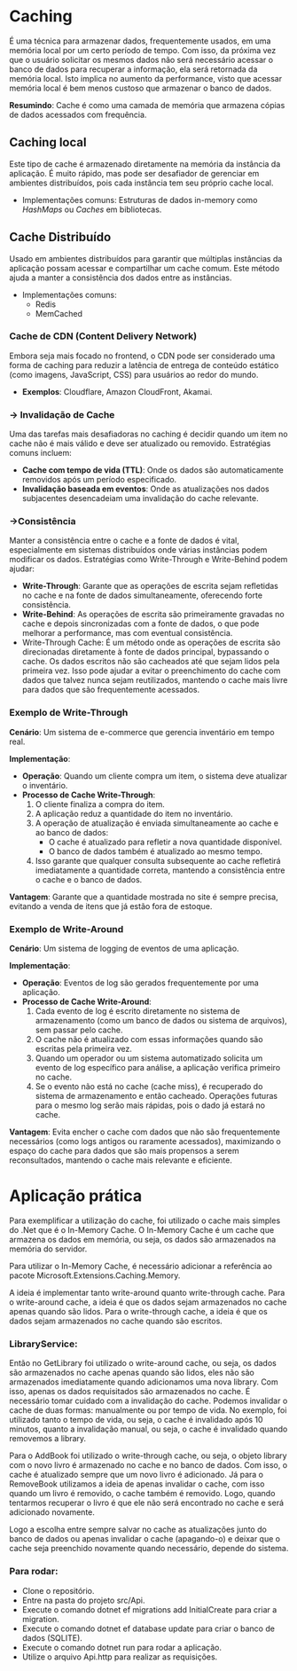 # Caching

É uma técnica para armazenar dados, frequentemente usados, em uma memória local por um certo período de tempo. Com isso, da próxima vez que o usuário solicitar os mesmos dados não será necessário acessar o banco de dados para recuperar a informação, ela será retornada da memória local. Isto implica no aumento da performance, visto que acessar memória local é bem menos custoso que armazenar o banco de dados.

**Resumindo**: Cache é como uma camada de memória que armazena cópias de dados acessados com frequência.

## Caching local

Este tipo de cache é armazenado diretamente na memória da instância da aplicação. É muito rápido, mas pode ser desafiador de gerenciar em ambientes distribuídos, pois cada instância tem seu próprio cache local.

- Implementações comuns: Estruturas de dados in-memory como *HashMaps* ou *Caches* em bibliotecas.

## Cache Distribuído

Usado em ambientes distribuídos para garantir que múltiplas instâncias da aplicação possam acessar e compartilhar um cache comum. Este método ajuda a manter a consistência dos dados entre as instâncias.

- Implementações comuns:
    - Redis
    - MemCached

### **Cache de CDN (Content Delivery Network)**

Embora seja mais focado no frontend, o CDN pode ser considerado uma forma de caching para reduzir a latência de entrega de conteúdo estático (como imagens, JavaScript, CSS) para usuários ao redor do mundo.

- **Exemplos**: Cloudflare, Amazon CloudFront, Akamai.

### **→ Invalidação de Cache**

Uma das tarefas mais desafiadoras no caching é decidir quando um item no cache não é mais válido e deve ser atualizado ou removido. Estratégias comuns incluem:

- **Cache com tempo de vida (TTL)**: Onde os dados são automaticamente removidos após um período especificado.
- **Invalidação baseada em eventos**: Onde as atualizações nos dados subjacentes desencadeiam uma invalidação do cache relevante.

### **→Consistência**

Manter a consistência entre o cache e a fonte de dados é vital, especialmente em sistemas distribuídos onde várias instâncias podem modificar os dados. Estratégias como Write-Through e Write-Behind podem ajudar:

- **Write-Through**: Garante que as operações de escrita sejam refletidas no cache e na fonte de dados simultaneamente, oferecendo forte consistência.
- **Write-Behind**: As operações de escrita são primeiramente gravadas no cache e depois sincronizadas com a fonte de dados, o que pode melhorar a performance, mas com eventual consistência.
- Write-Through Cache: É um método onde as operações de escrita são direcionadas diretamente à fonte de dados principal, bypassando o cache. Os dados escritos não são cacheados até que sejam lidos pela primeira vez. Isso pode ajudar a evitar o preenchimento do cache com dados que talvez nunca sejam reutilizados, mantendo o cache mais livre para dados que são frequentemente acessados.

### Exemplo de Write-Through

**Cenário**: Um sistema de e-commerce que gerencia inventário em tempo real.

**Implementação**:

- **Operação**: Quando um cliente compra um item, o sistema deve atualizar o inventário.
- **Processo de Cache Write-Through**:
    1. O cliente finaliza a compra do item.
    2. A aplicação reduz a quantidade do item no inventário.
    3. A operação de atualização é enviada simultaneamente ao cache e ao banco de dados:
        - O cache é atualizado para refletir a nova quantidade disponível.
        - O banco de dados também é atualizado ao mesmo tempo.
    4. Isso garante que qualquer consulta subsequente ao cache refletirá imediatamente a quantidade correta, mantendo a consistência entre o cache e o banco de dados.

**Vantagem**: Garante que a quantidade mostrada no site é sempre precisa, evitando a venda de itens que já estão fora de estoque.

### Exemplo de Write-Around

**Cenário**: Um sistema de logging de eventos de uma aplicação.

**Implementação**:

- **Operação**: Eventos de log são gerados frequentemente por uma aplicação.
- **Processo de Cache Write-Around**:
    1. Cada evento de log é escrito diretamente no sistema de armazenamento (como um banco de dados ou sistema de arquivos), sem passar pelo cache.
    2. O cache não é atualizado com essas informações quando são escritas pela primeira vez.
    3. Quando um operador ou um sistema automatizado solicita um evento de log específico para análise, a aplicação verifica primeiro no cache.
    4. Se o evento não está no cache (cache miss), é recuperado do sistema de armazenamento e então cacheado. Operações futuras para o mesmo log serão mais rápidas, pois o dado já estará no cache.

**Vantagem**: Evita encher o cache com dados que não são frequentemente necessários (como logs antigos ou raramente acessados), maximizando o espaço do cache para dados que são mais propensos a serem reconsultados, mantendo o cache mais relevante e eficiente.

# Aplicação prática

Para exemplificar a utilização do cache, foi utilizado o cache mais simples do .Net que é o In-Memory Cache. O In-Memory Cache é um cache que armazena os dados em memória, ou seja, os dados são armazenados na memória do servidor.

Para utilizar o In-Memory Cache, é necessário adicionar a referência ao pacote Microsoft.Extensions.Caching.Memory.

A ideia é implementar tanto write-around quanto write-through cache. Para o write-around cache, a ideia é que os dados sejam armazenados no cache apenas quando são lidos. Para o write-through cache, a ideia é que os dados sejam armazenados no cache quando são escritos.

### LibraryService:

Então no GetLibrary foi utilizado o write-around cache, ou seja, os dados são armazenados no cache apenas quando são lidos, eles não são armazenados imediatamente quando adicionamos uma nova library. Com isso, apenas os dados requisitados são armazenados no cache. É necessário tomar cuidado com a invalidação do cache. Podemos invalidar o cache de duas formas: manualmente ou por tempo de vida. No exemplo, foi utilizado tanto o tempo de vida, ou seja, o cache é invalidado após 10 minutos, quanto a invalidação manual, ou seja, o cache é invalidado quando removemos a library.

Para o AddBook foi utilizado o write-through cache, ou seja, o objeto library com o novo livro é armazenado no cache e no banco de dados. Com isso, o cache é atualizado sempre que um novo livro é adicionado.
Já para o RemoveBook utilizamos a ideia de apenas invalidar o cache, com isso quando um livro é removido, o cache também é removido. Logo, quando tentarmos recuperar o livro é que ele não será encontrado no cache e será adicionado novamente.

Logo a escolha entre sempre salvar no cache as atualizações junto do banco de dados ou apenas invalidar o cache (apagando-o) e deixar que o cache seja preenchido novamente quando necessário, depende do sistema.


### Para rodar:

- Clone o repositório.
- Entre na pasta do projeto src/Api.
- Execute o comando dotnet ef migrations add InitialCreate para criar a migration.
- Execute o comando dotnet ef database update para criar o banco de dados (SQLITE).
- Execute o comando dotnet run para rodar a aplicação.
- Utilize o arquivo Api.http para realizar as requisições.